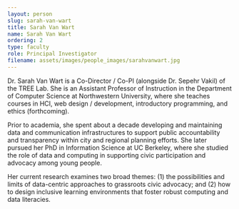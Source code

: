 ```yaml
---
layout: person
slug: sarah-van-wart
title: Sarah Van Wart
name: Sarah Van Wart
ordering: 2
type: faculty
role: Principal Investigator
filename: assets/images/people_images/sarahvanwart.jpg
---
```


Dr. Sarah Van Wart is a Co-Director / Co-PI (alongside Dr. Sepehr Vakil) of the TREE Lab. She is an Assistant Professor of Instruction in the Department of Computer Science at Northwestern University, where she teaches courses in HCI, web design / development, introductory programming, and ethics (forthcoming). 

Prior to academia, she spent about a decade developing and maintaining data and communication infrastructures to support public accountability and transparency within city and regional planning efforts. She later pursued her PhD in Information Science at UC Berkeley, where she studied the role of data and computing in supporting civic participation and advocacy among young people. 

Her current research examines two broad themes: (1) the possibilities and limits of data-centric approaches to grassroots civic advocacy; and (2) how to design inclusive learning environments that foster robust computing and data literacies. 
